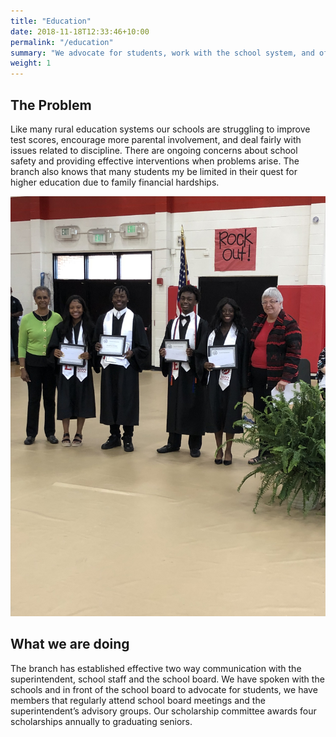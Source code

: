 ```yaml
---
title: "Education"
date: 2018-11-18T12:33:46+10:00
permalink: "/education"
summary: "We advocate for students, work with the school system, and offer an annual scholarship."
weight: 1
---
```


## The Problem

Like many rural education systems our schools are struggling to improve test scores, encourage more parental involvement, and deal fairly with issues related to discipline. There are ongoing concerns about school safety and providing effective interventions when problems arise. The branch also knows that many students my be limited in their quest for higher education due to family financial hardships.

![winners of annual scholarship](/images/2022-scholarship-winners.jpg)

## What we are doing 

The branch has established effective two way communication with the superintendent, school staff and the school board. We have spoken with the schools and in front of the school board to advocate for students, we have members that regularly attend school board meetings and the superintendent’s advisory groups. Our scholarship committee awards four scholarships annually to graduating seniors.

